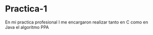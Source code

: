 # Practica-1
En mi practica profesional I me encargaron realizar tanto en C como en Java el algoritmo PPA 
